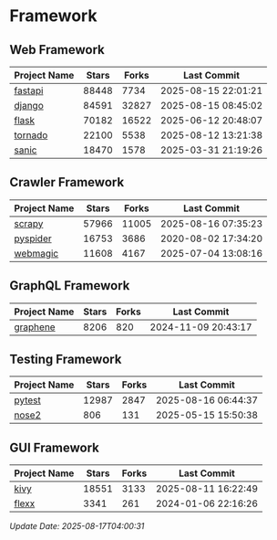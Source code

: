 # Framework

## Web Framework
| Project Name | Stars | Forks | Last Commit |
| ------------ | ----- | ----- | ----------- |
| [fastapi](https://github.com/fastapi/fastapi) | 88448 | 7734 | 2025-08-15 22:01:21 |
| [django](https://github.com/django/django) | 84591 | 32827 | 2025-08-15 08:45:02 |
| [flask](https://github.com/pallets/flask) | 70182 | 16522 | 2025-06-12 20:48:07 |
| [tornado](https://github.com/tornadoweb/tornado) | 22100 | 5538 | 2025-08-12 13:21:38 |
| [sanic](https://github.com/sanic-org/sanic) | 18470 | 1578 | 2025-03-31 21:19:26 |

## Crawler Framework
| Project Name | Stars | Forks | Last Commit |
| ------------ | ----- | ----- | ----------- |
| [scrapy](https://github.com/scrapy/scrapy) | 57966 | 11005 | 2025-08-16 07:35:23 |
| [pyspider](https://github.com/binux/pyspider) | 16753 | 3686 | 2020-08-02 17:34:20 |
| [webmagic](https://github.com/code4craft/webmagic) | 11608 | 4167 | 2025-07-04 13:08:16 |

## GraphQL Framework
| Project Name | Stars | Forks | Last Commit |
| ------------ | ----- | ----- | ----------- |
| [graphene](https://github.com/graphql-python/graphene) | 8206 | 820 | 2024-11-09 20:43:17 |

## Testing Framework
| Project Name | Stars | Forks | Last Commit |
| ------------ | ----- | ----- | ----------- |
| [pytest](https://github.com/pytest-dev/pytest) | 12987 | 2847 | 2025-08-16 06:44:37 |
| [nose2](https://github.com/nose-devs/nose2) | 806 | 131 | 2025-05-15 15:50:38 |

## GUI Framework
| Project Name | Stars | Forks | Last Commit |
| ------------ | ----- | ----- | ----------- |
| [kivy](https://github.com/kivy/kivy) | 18551 | 3133 | 2025-08-11 16:22:49 |
| [flexx](https://github.com/flexxui/flexx) | 3341 | 261 | 2024-01-06 22:16:26 |

*Update Date: 2025-08-17T04:00:31*
